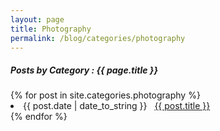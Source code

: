 ```yaml
---
layout: page
title: Photography
permalink: /blog/categories/photography
---
```


<h5> Posts by Category : {{ page.title }} </h5>

<div class="card">
{% for post in site.categories.photography %}
 <li class="category-posts"><span>{{ post.date | date_to_string }}</span> &nbsp; <a href="{{ post.url }}">{{ post.title }}</a></li>
{% endfor %}
</div>